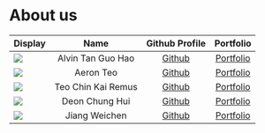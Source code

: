 # About us

Display | Name | Github Profile | Portfolio 
--------|:----:|:--------------:|:---------:
![](https://via.placeholder.com/100.png?text=Photo) | Alvin Tan Guo Hao | [Github](https://github.com/alvintan01) | [Portfolio](docs/team/johndoe.md)
![](https://via.placeholder.com/100.png?text=Photo) | Aeron Teo | [Github](https://github.com/a-tph) | [Portfolio](docs/team/a-tph.md)
![](https://via.placeholder.com/100.png?text=Photo) | Teo Chin Kai Remus | [Github](https://github.com/RemusTeo) | [Portfolio](docs/team/johndoe.md)
![](https://via.placeholder.com/100.png?text=Photo) | Deon Chung Hui | [Github](https://github.com/deonchung) | [Portfolio](docs/team/johndoe.md)
![](https://via.placeholder.com/100.png?text=Photo) | Jiang Weichen | [Github](https://github.com/jiangweichen835) | [Portfolio](docs/team/johndoe.md)


